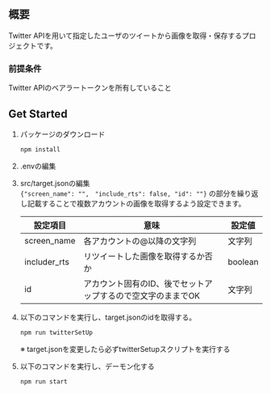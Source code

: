 ## 概要
Twitter APIを用いて指定したユーザのツイートから画像を取得・保存するプロジェクトです。

### 前提条件
Twitter APIのベアラートークンを所有していること

## Get Started
1. パッケージのダウンロード
    ```bash
    npm install
    ```

1. .envの編集

1. src/target.jsonの編集  
`{"screen_name": "",　"include_rts": false, "id": ""}`
の部分を繰り返し記載することで複数アカウントの画像を取得するよう設定できます。  

    | 設定項目 | 意味 | 設定値 |
    | ------- | ---- | ------ |
    | screen_name | 各アカウントの@以降の文字列 | 文字列 |
    | includer_rts | リツイートした画像を取得するか否か | boolean |
    | id | アカウント固有のID、後でセットアップするので空文字のままでOK | 文字列 |

1. 以下のコマンドを実行し、target.jsonのidを取得する。
    ```bash
    npm run twitterSetUp
    ```
    ※ target.jsonを変更したら必ずtwitterSetupスクリプトを実行する

1. 以下のコマンドを実行し、デーモン化する
    ```bash
    npm run start
    ```